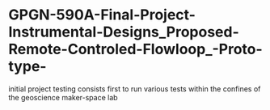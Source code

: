 # GPGN-590A-Final-Project-Instrumental-Designs_Proposed-Remote-Controled-Flowloop_-Proto-type-
initial project testing consists first to run various tests within the confines of the geoscience maker-space lab

